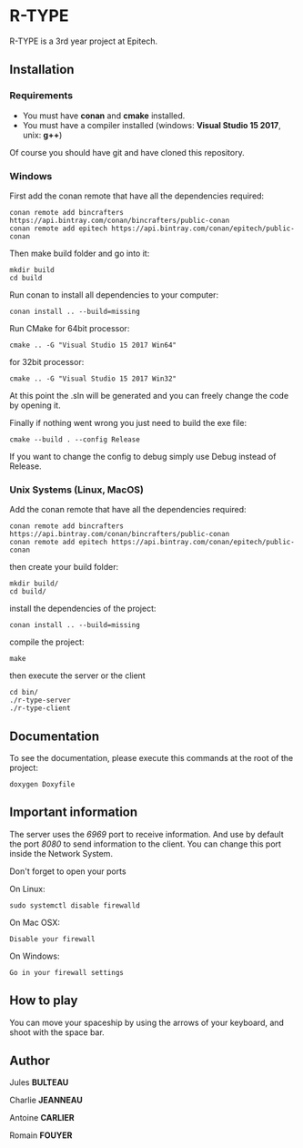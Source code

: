 # R-TYPE

R-TYPE is a 3rd year project at Epitech.

## Installation

### Requirements

* You must have **conan** and **cmake** installed.
* You must have a compiler installed (windows: **Visual Studio 15 2017**, unix: **g++**)

Of course you should have git and have cloned this repository.

### Windows

First add the conan remote that have all the dependencies required:

    conan remote add bincrafters https://api.bintray.com/conan/bincrafters/public-conan
    conan remote add epitech https://api.bintray.com/conan/epitech/public-conan
    
Then make build folder and go into it:
    
    mkdir build
    cd build
    
Run conan to install all dependencies to your computer:

    conan install .. --build=missing
    
Run CMake for 64bit processor:

    cmake .. -G "Visual Studio 15 2017 Win64"
    
for 32bit processor:
    
    cmake .. -G "Visual Studio 15 2017 Win32"
    
At this point the .sln will be generated and you can freely change the code by opening it.

Finally if nothing went wrong you just need to build the exe file:

    cmake --build . --config Release
    
If you want to change the config to debug simply use Debug instead of Release.

### Unix Systems (Linux, MacOS)

Add the conan remote that have all the dependencies required:

    conan remote add bincrafters https://api.bintray.com/conan/bincrafters/public-conan
    conan remote add epitech https://api.bintray.com/conan/epitech/public-conan
    
then create your build folder:
    
    mkdir build/
    cd build/
    
install the dependencies of the project:

    conan install .. --build=missing
    
compile the project:
    
    make
    
then execute the server or the client

    cd bin/
    ./r-type-server
    ./r-type-client    


## Documentation

To see the documentation, please execute this commands at the root of the project:

    doxygen Doxyfile


## Important information

The server uses the _6969_ port to receive information. And use by default the port _8080_ to send information to the client.
You can change this port inside the Network System.

Don't forget to open your ports

On Linux:

    sudo systemctl disable firewalld

On Mac OSX:
    
    Disable your firewall
    
On Windows:

    Go in your firewall settings

## How to play

You can move your spaceship by using the arrows of your keyboard, and shoot with the space bar.

## Author

Jules **BULTEAU**

Charlie **JEANNEAU**

Antoine **CARLIER**

Romain **FOUYER**